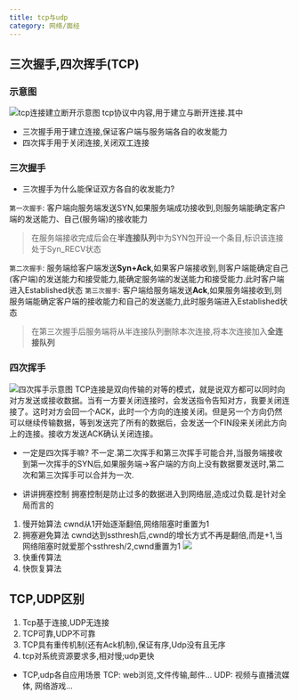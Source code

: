 ```yaml
---
title: tcp与udp
category: 网络/面经
---
```

## 三次握手,四次挥手(TCP)
### 示意图
![tcp连接建立断开示意图](https://pic3.zhimg.com/80/v2-e8aaab48ff996e5cd8a5b39dc450bd6a_720w.webp)
tcp协议中内容,用于建立与断开连接.其中
- 三次握手用于建立连接,保证客户端与服务端各自的收发能力
- 四次挥手用于关闭连接,关闭双工连接
### 三次握手
- 三次握手为什么能保证双方各自的收发能力?

`第一次握手`: 客户端向服务端发送SYN,如果服务端成功接收到,则服务端能确定客户端的发送能力、自己(服务端)的接收能力
> 在服务端接收完成后会在**半连接队列**中为SYN包开设一个条目,标识该连接处于Syn_RECV状态

`第二次握手`: 服务端给客户端发送**Syn+Ack**,如果客户端接收到,则客户端能确定自己(客户端)的发送能力和接受能力,能确定服务端的发送能力和接受能力.此时客户端进入Established状态
`第三次握手`: 客户端给服务端发送**Ack**,如果服务端接收到,则服务端能确定客户端的接收能力和自己的发送能力,此时服务端进入Established状态
> 在第三次握手后服务端将从半连接队列删除本次连接,将本次连接加入**全连接队列**

### 四次挥手
![四次挥手示意图](https://pic3.zhimg.com/80/v2-629f51f6f535ebd7683f944707b21d1e_720w.webp)
TCP连接是双向传输的对等的模式，就是说双方都可以同时向对方发送或接收数据。当有一方要关闭连接时，会发送指令告知对方，我要关闭连接了。这时对方会回一个ACK，此时一个方向的连接关闭。但是另一个方向仍然可以继续传输数据，等到发送完了所有的数据后，会发送一个FIN段来关闭此方向上的连接。接收方发送ACK确认关闭连接。

- 一定是四次挥手嘛?
不一定.第二次挥手和第三次挥手可能合并,当服务端接收到第一次挥手的SYN后,如果服务端->客户端的方向上没有数据要发送时,第二次和第三次挥手可以合并为一次.

- 讲讲拥塞控制
拥塞控制是防止过多的数据进入到网络层,造成过负载.是针对全局而言的 
1. 慢开始算法
cwnd从1开始逐渐翻倍,网络阻塞时重置为1
2. 拥塞避免算法
cwnd达到ssthresh后,cwnd的增长方式不再是翻倍,而是+1,当网络阻塞时就爱那个ssthresh/2,cwnd重置为1
![](https://pic3.zhimg.com/80/v2-f7db63b1f00cbd8170e1435616e06216_720w.webp)
3. 快重传算法
4. 快恢复算法

## TCP,UDP区别

1. Tcp基于连接,UDP无连接
2. TCP可靠,UDP不可靠
3. TCP具有重传机制(还有Ack机制),保证有序,Udp没有且无序
4. tcp对系统资源要求多,相对慢;udp更快

- TCP,udp各自应用场景
TCP: web浏览,文件传输,邮件...
UDP: 视频与直播流媒体, 网络游戏...
